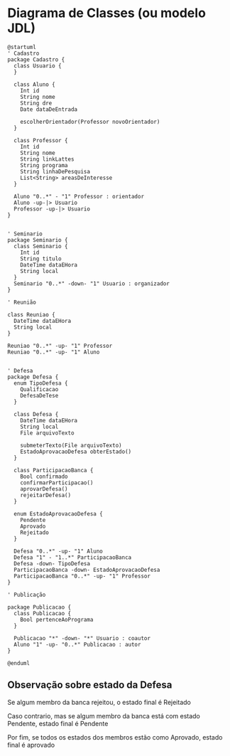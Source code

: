 # Diagrama de Classes (ou modelo JDL)

```plantuml format="png" classes="uml myDiagram" alt="My super diagram placeholder" title="My super diagram"
@startuml
' Cadastro
package Cadastro {
  class Usuario {
  }

  class Aluno {
    Int id
    String nome
    String dre
    Date dataDeEntrada

    escolherOrientador(Professor novoOrientador)
  }

  class Professor {
    Int id
    String nome
    String linkLattes
    String programa
    String linhaDePesquisa
    List<String> areasDeInteresse
  }

  Aluno "0..*" - "1" Professor : orientador
  Aluno -up-|> Usuario
  Professor -up-|> Usuario
}


' Seminario
package Seminario {
  class Seminario {
    Int id
    String titulo
    DateTime dataEHora
    String local
  }
  Seminario "0..*" -down- "1" Usuario : organizador
}

' Reunião

class Reuniao {
  DateTime dataEHora
  String local
}

Reuniao "0..*" -up- "1" Professor
Reuniao "0..*" -up- "1" Aluno


' Defesa
package Defesa {
  enum TipoDefesa {
    Qualificacao
    DefesaDeTese
  }

  class Defesa {
    DateTime dataEHora
    String local
    File arquivoTexto

    submeterTexto(File arquivoTexto)
    EstadoAprovacaoDefesa obterEstado()
  }

  class ParticipacaoBanca {
    Bool confirmado
    confirmarParticipacao()
    aprovarDefesa()
    rejeitarDefesa()
  }

  enum EstadoAprovacaoDefesa {
    Pendente
    Aprovado
    Rejeitado
  }

  Defesa "0..*" -up- "1" Aluno
  Defesa "1" - "1..*" ParticipacaoBanca
  Defesa -down- TipoDefesa
  ParticipacaoBanca -down- EstadoAprovacaoDefesa
  ParticipacaoBanca "0..*" -up- "1" Professor
}

' Publicação

package Publicacao {
  class Publicacao {
    Bool pertenceAoPrograma
  }

  Publicacao "*" -down- "*" Usuario : coautor
  Aluno "1" -up- "0..*" Publicacao : autor
}

@enduml
```

## Observação sobre estado da Defesa

Se algum membro da banca rejeitou,
o estado final é Rejeitado

Caso contrario, mas se algum membro
da  banca está com estado Pendente,
estado final é Pendente

Por fim, se todos os estados dos
membros estão como Aprovado, estado
final é aprovado
